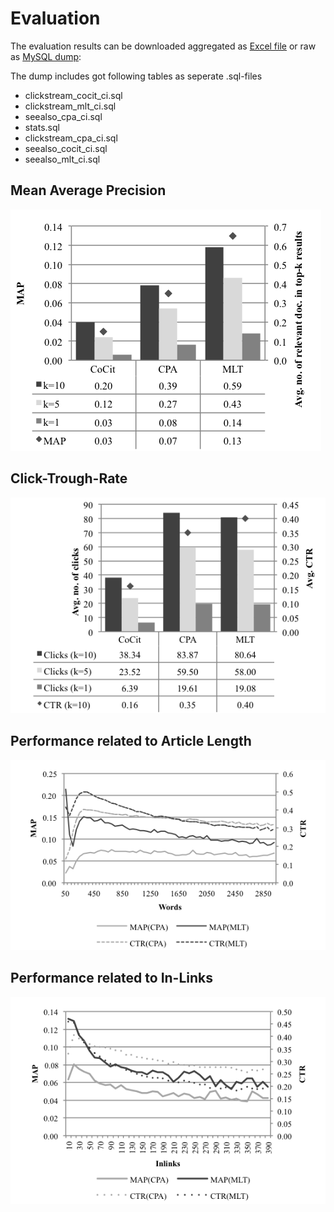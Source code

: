 # Evaluation

The evaluation results can be downloaded aggregated as [Excel file](Evaluation.xlsx) or raw as [MySQL dump](https://github.com/wikimedia/citolytics/releases/download/v0.0.2/results.tar.gz):

The dump includes got following tables as seperate .sql-files
 - clickstream_cocit_ci.sql
 - clickstream_mlt_ci.sql
 - seealso_cpa_ci.sql
 - stats.sql
 - clickstream_cpa_ci.sql
 - seealso_cocit_ci.sql
 - seealso_mlt_ci.sql

## Mean Average Precision
![MAP Evaluation](figure5_map-overall.png)

## Click-Trough-Rate
![CTR Evaluation](figure6_ctr-overall.png)

## Performance related to Article Length

![CTR Evaluation](figure7_words.png)

## Performance related to In-Links

![CTR Evaluation](figure8_inlinks.png)
